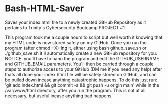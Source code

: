 # Bash-HTML-Saver
Saves your index.html file to a newly created GitHub Repository as it pertains to Trinity's Cybersecurity Bootcamp PROJECT #1

This program took me a couple hours to script but well worth it knowing that my HTML code is now stored safely on my GitHub. Once you run the program (after chmod +X)-ing it, either using bash github_save.sh or ./github_save.sh it'll automatically create a new GitHub repository for you. NOTICE: you'll have to nano the program and edit the GITHUB_USERNAME and GITHUB_EMAIL parameters. You'll then be carried through a couple steps to authorize access to your GitHub (DM me if you need any help) after thats all done your index.html file will be safely stored on GitHub, and can be pulled down incase anything catastrophic happens. To do this just run: 'git add index.html && git commit -a && git push -u origin main' while in the /var/www/html directory, after you run the program. This is not at all necessary, but useful incase anything bad happens.
